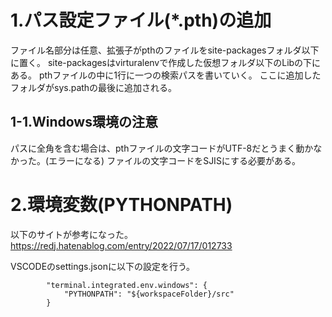# 1.パス設定ファイル(*.pth)の追加
ファイル名部分は任意、拡張子がpthのファイルをsite-packagesフォルダ以下に置く。
site-packagesはvirturalenvで作成した仮想フォルダ以下のLibの下にある。
pthファイルの中に1行に一つの検索パスを書いていく。
ここに追加したフォルダがsys.pathの最後に追加される。

## 1-1.Windows環境の注意

パスに全角を含む場合は、pthファイルの文字コードがUTF-8だとうまく動かなかった。(エラーになる)
ファイルの文字コードをSJISにする必要がある。

# 2.環境変数(PYTHONPATH)

以下のサイトが参考になった。
https://redj.hatenablog.com/entry/2022/07/17/012733


VSCODEのsettings.jsonに以下の設定を行う。
```
		"terminal.integrated.env.windows": {
			"PYTHONPATH": "${workspaceFolder}/src"
		}
```

